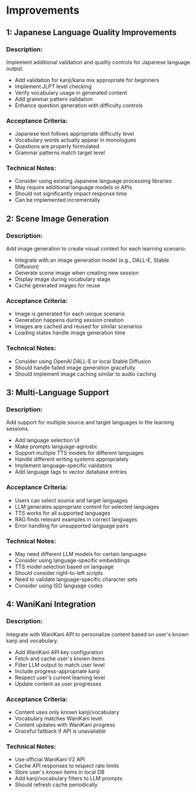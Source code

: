 # Improvements
## 1: Japanese Language Quality Improvements
### Description:
Implement additional validation and quality controls for Japanese language output.
- Add validation for kanji/kana mix appropriate for beginners
- Implement JLPT level checking
- Verify vocabulary usage in generated content
- Add grammar pattern validation
- Enhance question generation with difficulty controls

### Acceptance Criteria:
- Japanese text follows appropriate difficulty level
- Vocabulary words actually appear in monologues
- Questions are properly formulated
- Grammar patterns match target level

### Technical Notes:
- Consider using existing Japanese language processing libraries
- May require additional language models or APIs
- Should not significantly impact response time
- Can be implemented incrementally

## 2: Scene Image Generation
### Description:
Add image generation to create visual context for each learning scenario.
- Integrate with an image generation model (e.g., DALL-E, Stable Diffusion)
- Generate scene image when creating new session
- Display image during vocabulary stage
- Cache generated images for reuse

### Acceptance Criteria:
- Image is generated for each unique scenario
- Generation happens during session creation
- Images are cached and reused for similar scenarios
- Loading states handle image generation time

### Technical Notes:
- Consider using OpenAI DALL-E or local Stable Diffusion
- Should handle failed image generation gracefully
- Should implement image caching similar to audio caching

## 3: Multi-Language Support
### Description:
Add support for multiple source and target languages in the learning sessions.
- Add language selection UI
- Make prompts language-agnostic
- Support multiple TTS models for different languages
- Handle different writing systems appropriately
- Implement language-specific validators
- Add language tags to vector database entries

### Acceptance Criteria:
- Users can select source and target languages
- LLM generates appropriate content for selected languages
- TTS works for all supported languages
- RAG finds relevant examples in correct languages
- Error handling for unsupported language pairs

### Technical Notes:
- May need different LLM models for certain languages
- Consider using language-specific embeddings
- TTS model selection based on language
- Should consider right-to-left scripts
- Need to validate language-specific character sets
- Consider using ISO language codes

## 4: WaniKani Integration
### Description:
Integrate with WaniKani API to personalize content based on user's known kanji and vocabulary.
- Add WaniKani API key configuration
- Fetch and cache user's known items
- Filter LLM output to match user level
- Include progress-appropriate kanji
- Respect user's current learning level
- Update content as user progresses

### Acceptance Criteria:
- Content uses only known kanji/vocabulary
- Vocabulary matches WaniKani level
- Content updates with WaniKani progress
- Graceful fallback if API is unavailable

### Technical Notes:
- Use official WaniKani V2 API
- Cache API responses to respect rate limits
- Store user's known items in local DB
- Add kanji/vocabulary filters to LLM prompts
- Should refresh cache periodically
